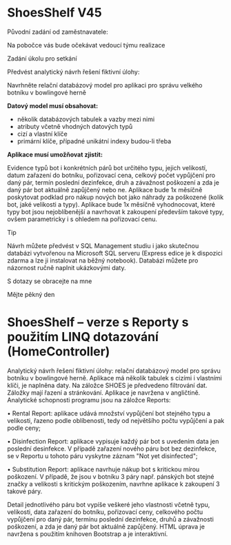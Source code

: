 # ShoesShelf V45

Původní zadání od zaměstnavatele:

Na pobočce vás bude očekávat vedoucí týmu realizace 

Zadání úkolu pro setkání

Předvést analytický návrh řešení fiktivní úlohy:

Navrhněte relační databázový model pro aplikaci pro správu velkého botníku v bowlingové herně

**Datový model musí obsahovat:**

- několik databázových tabulek a vazby mezi nimi
- atributy včetně vhodných datových typů
- cizí a vlastní klíče
- primární klíče, případné unikátní indexy budou-li třeba

**Aplikace musí umožňovat zjistit:**

Evidence typů bot i konkrétních párů bot určitého typu, jejich velikostí, datum zařazení do botníku, pořizovací cena, celkový počet vypůjčení pro daný pár, termín poslední dezinfekce, druh a závažnost poškození a zda je daný pár bot aktuálně zapůjčený nebo ne. Aplikace bude 1x měsíčně poskytovat podklad pro nákup nových bot jako náhrady za poškozené (kolik bot, jaké velikosti a typy). Aplikace bude 1x měsíčně vyhodnocovat, které typy bot jsou nejoblíbenější a navrhovat k zakoupení především takové typy, ovšem parametricky i s ohledem na pořizovací cenu.

Tip

Návrh můžete předvést v SQL Management studiu i jako skutečnou databázi vytvořenou na Microsoft SQL serveru (Express edice je k dispozici zdarma a lze ji instalovat na běžný notebook). Databázi můžete pro názornost ručně naplnit ukázkovými daty.

S dotazy se obracejte na mne

Mějte pěkný den

# ShoesShelf – verze s Reporty s použitím LINQ dotazování (HomeController)
Analytický návrh řešení fiktivní úlohy: relační databázový model pro správu botníku v bowlingové herně. Aplikace má několik tabulek s cizími i vlastními klíči, je naplněna daty. Na záložce SHOES je předvedeno filtrování dat. Záložky mají řazení a stránkování. Aplikace je navržena v angličtině. Analytické schopnosti programu jsou na záložce Reports:

• Rental Report: aplikace udává množství vypůjčení bot stejného typu a velikosti, řazeno podle oblíbenosti, tedy od největšího počtu vypůjčení a pak podle ceny;

• Disinfection Report: aplikace vypisuje každý pár bot s uvedením data jen poslední desinfekce. V případě zařazení nového páru bot bez dezinfekce, se v Reportu u tohoto páru vyskytne záznam "Not yet disinfected";

• Substitution Report: aplikace navrhuje nákup bot s kritickou mírou poškození. V případě, že jsou v botníku 3 páry např. pánských bot stejné značky a velikosti s kritickým poškozením, navrhne aplikace k zakoupení 3 takové páry.

Detail jednotlivého páru bot vypíše veškeré jeho vlastnosti včetně typu, velikosti, data zařazení do botníku, pořizovací ceny, celkového počtu vypůjčení pro daný pár, termínu poslední dezinfekce, druhů a závažnosti poškození, a zda je daný pár bot aktuálně zapůjčený.
HTML úprava je navržena s použitím knihoven Bootstrap a je interaktivní.
